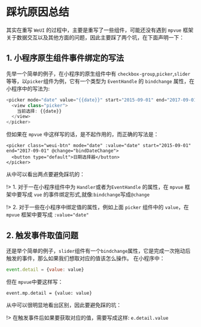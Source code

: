 # 踩坑原因总结

其实在重写  `WeUI` 的过程中，主要是重写了一些组件，可能还没有遇到 `mpvue` 框架关于数据交互以及其他方面的问题，因此主要踩了两个坑，在下面声明一下：

## 1. 小程序原生组件事件绑定的写法

先举一个简单的例子，在小程序的原生组件中有 `checkbox-group`,`picker`,`slider`等等，以`picker`组件为例，它有一个类型为 `EventHandle` 的 `bindchange` 属性，在小程序中的写法为:

``` javascript
<picker mode="date" value="{{date}}" start="2015-09-01" end="2017-09-01" bindchange="bindDateChange">
  <view class="picker">
    当前选择: {{date}}
  </view>
</picker>
```

但如果在 `mpvue` 中这样写的话，是不起作用的，而正确的写法是：

``` vue
<picker class="weui-btn" mode="date" :value="date" start="2015-09-01" end="2017-09-01" @change="bindDateChange">
  <button type="default">日期选择器</button>
</picker>
```

从中可以看出两点要避免踩坑的：

!> 1. 对于一在小程序组件中为 `Handler`或者为`EventHandle` 的属性，在 `mpvue` 框架中要写成 `vue` 的事件绑定形式,就像:`bindchange`写成`@change`

!> 2. 对于一些在小程序中绑定值的属性，例如上面 `picker` 组件中的 `value`，在 `mpvue` 框架中要写成 `:value="date"`


## 2. 触发事件取值问题

还是举个简单的例子，`slider`组件有一个`bindchange`属性，它是完成一次拖动后触发的事件，那么如果我们想取对应的值该怎么操作。
在小程序中：
``` javascript
event.detail = {value: value}
```
但在 `mpvue`中要这样写：

 ``` vue
 event.mp.detail = {value: value}
 ```
 从中可以很明显地看出区别，因此要避免踩的坑：

!> 在触发事件后如果要获取对应的值，需要写成这样: `e.detail.value`


